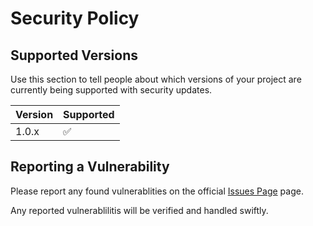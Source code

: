 # Security Policy

## Supported Versions

Use this section to tell people about which versions of your project are
currently being supported with security updates.

| Version | Supported          |
| ------- | ------------------ |
| 1.0.x   | :white_check_mark: |


## Reporting a Vulnerability

Please report any found vulnerablities on the official [Issues Page](https://github.com/kenzal/metals-api/issues) page. 

Any reported vulnerablilitis will be verified and handled swiftly.
